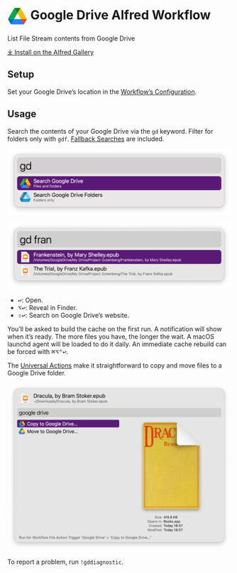 # <img src='Workflow/icon.png' width='45' align='center' alt='icon'> Google Drive Alfred Workflow

List File Stream contents from Google Drive

[⤓ Install on the Alfred Gallery](https://alfred.app/workflows/alfredapp/google-drive)

## Setup

Set your Google Drive’s location in the [Workflow’s Configuration](https://www.alfredapp.com/help/workflows/user-configuration/).

## Usage

Search the contents of your Google Drive via the `gd` keyword. Filter for folders only with `gdf`. [Fallback Searches](https://www.alfredapp.com/help/features/default-results/fallback-searches/) are included.

![Alfred search for gd](Workflow/images/about/gd.png)

![Alfred search for gd fran](Workflow/images/about/gdfran.png)

* <kbd>↩&#xFE0E;</kbd>: Open.
* <kbd>⌥</kbd><kbd>↩&#xFE0E;</kbd>: Reveal in Finder.
* <kbd>⇧</kbd><kbd>↩&#xFE0E;</kbd>: Search on Google Drive’s website.

You’ll be asked to build the cache on the first run. A notification will show when it’s ready. The more files you have, the longer the wait. A macOS launchd agent will be loaded to do it daily. An immediate cache rebuild can be forced with <kbd>⌘</kbd><kbd>⌥</kbd><kbd>⌃</kbd><kbd>↩&#xFE0E;</kbd>.

The [Universal Actions](https://www.alfredapp.com/help/features/universal-actions/) make it straightforward to copy and move files to a Google Drive folder.

![File Actions for Google Drive copy and mode](Workflow/images/about/fileaction.png)

To report a problem, run `!gddiagnostic`.
